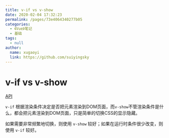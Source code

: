 ```yaml
---
title: v-if vs v-show
date: 2020-02-04 17:32:23
permalink: /pages/73e4064340277b05
categories: 
  - 《Vue》笔记
  - 基础
tags: 
  - null
author: 
  name: xugaoyi
  link: https://github.com/suiyingsky
---
```

# v-if vs v-show

[API](https://cn.vuejs.org/v2/guide/conditional.html#v-if-vs-v-show)

`v-if` 根据渲染条件决定是否把元素渲染到DOM页面，而`v-show`不管渲染条件是什么，都会把元素渲染到DOM页面，只是简单的切换CSS的显示隐藏。
<!-- more -->
如果需要非常频繁地切换，则使用 `v-show` 较好；如果在运行时条件很少改变，则使用 `v-if` 较好。

